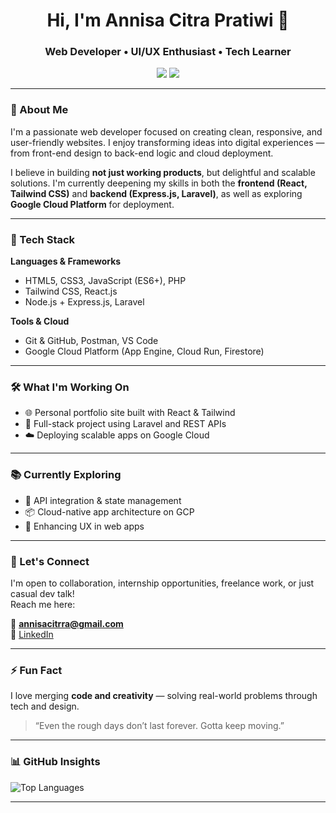 <h1 align="center">Hi, I'm Annisa Citra Pratiwi 👋</h1>
<h3 align="center">Web Developer • UI/UX Enthusiast • Tech Learner</h3>

<p align="center">
  <a href="mailto:annisacitrra@gmail.com"><img src="https://img.shields.io/badge/email-D14836?style=for-the-badge&logo=gmail&logoColor=white" /></a>
  <a href="https://linkedin.com/in/annisa-citra-pratiwi-271026276/"><img src="https://img.shields.io/badge/LinkedIn-0A66C2?style=for-the-badge&logo=linkedin&logoColor=white" /></a>
</p>

---

### 🚀 About Me

I'm a passionate web developer focused on creating clean, responsive, and user-friendly websites. I enjoy transforming ideas into digital experiences — from front-end design to back-end logic and cloud deployment.

I believe in building **not just working products**, but delightful and scalable solutions. I'm currently deepening my skills in both the **frontend (React, Tailwind CSS)** and **backend (Express.js, Laravel)**, as well as exploring **Google Cloud Platform** for deployment.

---

### 🔧 Tech Stack

**Languages & Frameworks**
- HTML5, CSS3, JavaScript (ES6+), PHP  
- Tailwind CSS, React.js  
- Node.js + Express.js, Laravel  

**Tools & Cloud**
- Git & GitHub, Postman, VS Code  
- Google Cloud Platform (App Engine, Cloud Run, Firestore)  

---

### 🛠️ What I'm Working On
- 🌐 Personal portfolio site built with React & Tailwind  
- 🧠 Full-stack project using Laravel and REST APIs  
- ☁️ Deploying scalable apps on Google Cloud  

---

### 📚 Currently Exploring
- 🔄 API integration & state management  
- 📦 Cloud-native app architecture on GCP  
- 🎨 Enhancing UX in web apps  

---

### 💬 Let's Connect

I'm open to collaboration, internship opportunities, freelance work, or just casual dev talk!  
Reach me here:

📩 **annisacitrra@gmail.com**  
🔗 [LinkedIn](https://linkedin.com/in/annisa-citra-pratiwi-271026276/)

---

### ⚡ Fun Fact

I love merging **code and creativity** — solving real-world problems through tech and design.

> “Even the rough days don’t last forever. Gotta keep moving.”

---

### 📊 GitHub Insights

![Top Languages](https://github-readme-stats.vercel.app/api/top-langs/?username=AnnisaCitraPratiwi&theme=radical&hide_title=true&layout=compact)

---

